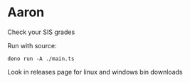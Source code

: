 # Aaron

Check your SIS grades

Run with source:

`deno run -A ./main.ts`

Look in releases page for linux and windows bin downloads